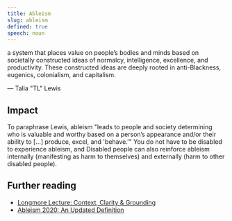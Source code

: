 ```yaml
---
title: Ableism
slug: ableism
defined: true
speech: noun
---
```


a system that places value on people’s bodies and minds based on societally constructed ideas of normalcy, intelligence, excellence, and productivity. These constructed ideas are deeply rooted in anti-Blackness, eugenics, colonialism, and capitalism.

— Talia "TL" Lewis

## Impact

To paraphrase Lewis, ableism "leads to people and society determining who is valuable and worthy based on a person’s appearance and/or their ability to [...] produce, excel, and 'behave.'" You do not have to be disabled to experience ableism, and Disabled people can also reinforce ableism internally (manifesting as harm to themselves) and externally (harm to other disabled people).

## Further reading

- [Longmore Lecture: Context, Clarity & Grounding](https://www.talilalewis.com/blog/longmore-lecture-context-clarity-grounding)
- [Ableism 2020: An Updated Definition](https://www.talilalewis.com/blog/ableism-2020-an-updated-definition)
